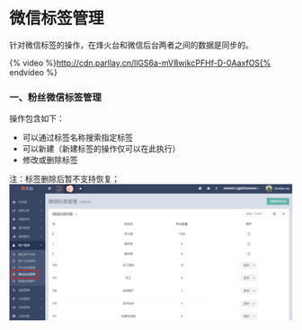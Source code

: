 # 微信标签管理

针对微信标签的操作，在烽火台和微信后台两者之间的数据是同步的。  

{% video %}http://cdn.parllay.cn/llGS6a-mV8wikcPFHf-D-0AaxfOS{% endvideo %}

### 一、粉丝微信标签管理

操作包含如下：

* 可以通过标签名称搜索指定标签
* 可以新建（新建标签的操作仅可以在此执行）
* 修改或删除标签

注：标签删除后暂不支持恢复；  
![](/assets/1516358186%281%29.png)

